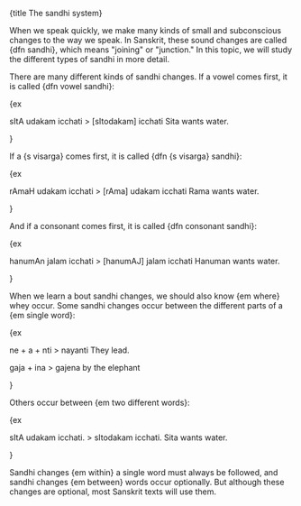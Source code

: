 {title The sandhi system}

When we speak quickly, we make many kinds of small and subconscious changes to
the way we speak. In Sanskrit, these sound changes are called {dfn sandhi},
which means "joining" or "junction." In this topic, we will study the different
types of sandhi in more detail.

There are many different kinds of sandhi changes. If a vowel comes first, it is
called {dfn vowel sandhi}:

{ex

sItA udakam icchati > [sItodakam] icchati
Sita wants water.

}

If a {s visarga} comes first, it is called {dfn {s visarga} sandhi}:

{ex

rAmaH udakam icchati > [rAma] udakam icchati
Rama wants water.

}

And if a consonant comes first, it is called {dfn consonant sandhi}:

{ex

hanumAn jalam icchati > [hanumAJ] jalam icchati
Hanuman wants water.

}

When we learn a bout sandhi changes, we should also know {em where} whey occur.
Some sandhi changes occur between the different parts of a {em single word}:

{ex

ne + a + nti > nayanti
They lead.

gaja + ina > gajena
by the elephant

}

Others occur between {em two different words}:

{ex

sItA udakam icchati. > sItodakam icchati.
Sita wants water.

}

Sandhi changes {em within} a single word must always be followed, and sandhi
changes {em between} words occur optionally. But although these changes are
optional, most Sanskrit texts will use them.

